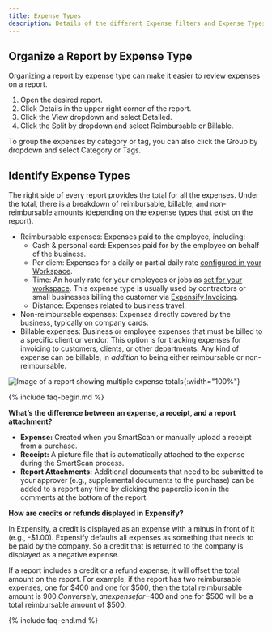 ```yaml
---
title: Expense Types
description: Details of the different Expense filters and Expense Types
---
```


## Organize a Report by Expense Type
Organizing a report by expense type can make it easier to review expenses on a report.

1. Open the desired report.
2. Click Details in the upper right corner of the report.
3. Click the View dropdown and select Detailed. 
4. Click the Split by dropdown and select Reimbursable or Billable.

To group the expenses by category or tag, you can also click the Group by dropdown and select Category or Tags.

## Identify Expense Types
The right side of every report provides the total for all the expenses. Under the total, there is a breakdown of reimbursable, billable, and non-reimbursable amounts (depending on the expense types that exist on the report).

- Reimbursable expenses: Expenses paid to the employee, including:
    - Cash & personal card: Expenses paid for by the employee on behalf of the business.
    - Per diem: Expenses for a daily or partial daily rate [configured in your Workspace](https://help.expensify.com/articles/expensify-classic/workspaces/Enable-per-diem-expenses).
    - Time: An hourly rate for your employees or jobs as [set for your workspace](https://help.expensify.com/articles/expensify-classic/workspaces/Set-time-and-distance-rates). This expense type is usually used by contractors or small businesses billing the customer via [Expensify Invoicing](https://help.expensify.com/articles/expensify-classic/workspaces/Set-Up-Invoicing).
    - Distance: Expenses related to business travel.
- Non-reimbursable expenses: Expenses directly covered by the business, typically on company cards.
- Billable expenses: Business or employee expenses that must be billed to a specific client or vendor. This option is for tracking expenses for invoicing to customers, clients, or other departments. Any kind of expense can be billable, in _addition_ to being either reimbursable or non-reimbursable.

![Image of a report showing multiple expense totals]({{site.url}}/assets/images/amounts.png){:width="100%"}

{% include faq-begin.md %}

**What’s the difference between an expense, a receipt, and a report attachment?**

- **Expense:** Created when you SmartScan or manually upload a receipt from a purchase.
- **Receipt:** A picture file that is automatically attached to the expense during the SmartScan process.
- **Report Attachments:** Additional documents that need to be submitted to your approver (e.g., supplemental documents to the purchase) can be added to a report any time by clicking the paperclip icon in the comments at the bottom of the report.

**How are credits or refunds displayed in Expensify?**

In Expensify, a credit is displayed as an expense with a minus in front of it (e.g., -$1.00). Expensify defaults all expenses as something that needs to be paid by the company. So a credit that is returned to the company is displayed as a negative expense.

If a report includes a credit or a refund expense, it will offset the total amount on the report. For example, if the report has two reimbursable expenses, one for $400 and one for $500, then the total reimbursable amount is $900. Conversely, an expense for -$400 and one for $500 will be a total reimbursable amount of $500.

{% include faq-end.md %}
